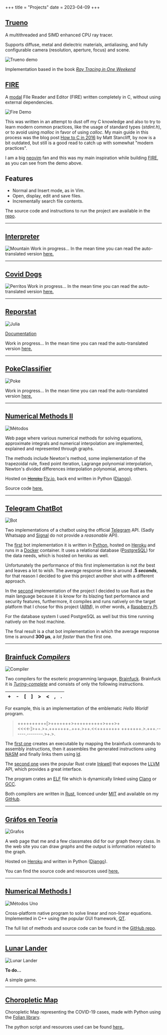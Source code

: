+++
title = "Projects"
date = 2023-04-09
+++

## [Trueno](https://github.com/mucinoab/trueno)

A multithreaded and SIMD enhanced CPU ray tracer.

Supports diffuse, metal and dielectric materials, antialiasing, and fully
configurable camera (resolution, aperture, focus) and scene.

![Trueno demo](/rayo.avif "Multiple spheres in different colors, sizes and materials")

Implementation based in the book [_Ray Tracing in One Weekend_](https://raytracing.github.io/books/RayTracingInOneWeekend.html)

## [FIRE](https://github.com/mucinoab/FIRE)

A [modal](https://wincent.com/wiki/Modal_editor) FIle Reader and Editor (FIRE)
written completely in C, without using external dependencies.

![Fire Demo](/fire_demo.svg "A demo of FIRE, the text editor")

This was written in an attempt to dust off my C knowledge and also to try to
learn modern common practices, like the usage of standard types (_stdint.h_),
or to avoid using _malloc_ in favor of using _calloc_. My main guide in
this process was the blog post [How to C in 2016](https://matt.sh/howto-c) by
Matt Stancliff, by now is a bit outdated, but still is a good read to catch up
with somewhat "modern practices".


I am a big [neovim](https://neovim.io/) fan and this was my main inspiration
while building [FIRE](https://github.com/mucinoab/FIRE), as you can see from
the demo above.

## Features
   - Normal and Insert mode, as in Vim.
   - Open, display, edit and save files.
   - Incrementally search file contents.

The source code and instructions to run the project are available in the
[repo](https://github.com/mucinoab/FIRE).

-------------------------------------------------------------------------------

## [Interpreter](https://github.com/mucinoab/Lux)
![Mountain](/mountain.png)
Work in progress... In the mean time you can read the auto-translated version
[here.](https://mucinoab-github-io.translate.goog/proyectos/?_x_tr_sl=es&_x_tr_tl=en&_x_tr_hl=es-419&_x_tr_pto=wapp)

-------------------------------------------------------------------------------
## [Covid Dogs](https://www.gaceta.unam.mx/reconocimiento-a-la-fmvz-por-proyecto-sobre-covid-19/)
![Perritos](/perros_covid.avif "Perros Covid")
Work in progress... In the mean time you can read the auto-translated version
[here.](https://mucinoab-github-io.translate.goog/proyectos/?_x_tr_sl=es&_x_tr_tl=en&_x_tr_hl=es-419&_x_tr_pto=wapp)

-------------------------------------------------------------------------------
## [Reporstat](https://github.com/mucinoab/Reporstat)
![Julia](/julia_mapa.png "Julia lang mapa")

[Documentation](https://mucinoab.github.io/Reporstat/dev/)  

Work in progress... In the mean time you can read the auto-translated version
[here.](https://mucinoab-github-io.translate.goog/proyectos/?_x_tr_sl=es&_x_tr_tl=en&_x_tr_hl=es-419&_x_tr_pto=wapp)

<!-- more -->
-------------------------------------------------------------------------------
## [PokeClassifier](https://github.com/mucinoab/Poke-Classifier)
![Poke](/poke_page.png "SS de método de Lagrange.")

Work in progress... In the mean time you can read the auto-translated version
[here.](https://mucinoab-github-io.translate.goog/proyectos/?_x_tr_sl=es&_x_tr_tl=en&_x_tr_hl=es-419&_x_tr_pto=wapp)

-------------------------------------------------------------------------------
## [Numerical Methods II](https://metodos-dos.fly.dev/)
![Métodos](/metodos.avif "SS de método de Lagrange.")

Web page where various numerical methods for solving equations, approximate
integrals and numerical interpolation are implemented, explained and
represented through graphs.

The methods include Newton's method, some implementation of the trapezoidal
rule, fixed point iteration, Lagrange polynomial interpolation, Newton's
divided differences interpolation polynomial, among others.

Hosted on ~~[Heroku](https://www.heroku.com/what#)~~ [Fly.io](https://fly.io/),
back end written in Python ([Django](https://www.djangoproject.com)). 

Source code [here.](https://github.com/mucinoab/MII)

-------------------------------------------------------------------------------
## [Telegram ChatBot](https://github.com/mucinoab/SistemedicBotRust)
![Bot](/bot.png "Red y logo")

Two implementations of a chatbot using the official [Telegram](https://telegram.org/) API.
(Sadly Whatsapp and [Signal](https://www.signal.org/) do not provide a
_reasonable_ API).

The [first](https://github.com/mucinoab/SistemedicBot) bot implementation it is
written in [Python](https://www.python.org/), hosted on [Heroku](https://www.heroku.com/what#) and runs in a  [Docker](https://www.docker.com/) container.
It uses a relational database ([PostgreSQL](https://www.postgresql.org/)) for the data needs, which is hosted on heroku as well. 

Unfortunately the performance of this first implementation is not _the_ best and
leaves a lot to wish. The average response time is around  **.5 _seconds_**, for
that reason I decided to give this project another shot with a different approach.

In the [second](https://github.com/mucinoab/SistemedicBotRust) implementation of
the project I decided to use Rust as the main language because it is know for
its blazing fast performance and security features, furthermore, it compiles and
runs natively on the target platform that I chose for this project ([ARM](https://en.wikipedia.org/wiki/ARM_architecture)), in other words, a [Raspberry Pi](https://en.wikipedia.org/wiki/Raspberry_Pi).

For the database system I used PostgreSQL as well but this time running
natively on the host machine.

The final result is a chat bot implementation in which the average response time
is around **300 µs**, a _lot faster_ than the first one.

-------------------------------------------------------------------------------
## [Brainfuck _Compilers_](https://github.com/mucinoab/BrainFCompiler-LLVM)
![Compiler](/compiler.avif "LLVM y Ferris")

Two compilers for the esoteric programming language, [Brainfuck](https://en.wikipedia.org/wiki/Brainfuck). Brainfuck it is [_Turing-complete_](https://en.wikipedia.org/wiki/Turing_completeness) and consists of only the following instructions. 

| + | - | [ | ] | > | < | , | . |
|---|---|---|---|---|---|---|---|     

For example, this is an implementation of the emblematic _Hello World!_ program.

> ++++++++++[>+++++++>++++++++++>+++>+<<<<-]>++.>+.+++++++..+++.>++.<<++++++++
+++++++.>.+++.------.--------.>+.>.

The [first one](https://github.com/mucinoab/BrainFCompiler) creates an
executable by mapping the brainfuck commands to assembly instructions, then it
assembles the generated instructions using [NASM](https://en.wikipedia.org/wiki/Netwide_Assembler) and finally links them using [ld](https://www.gnu.org/software/binutils/).

The [second one](https://github.com/mucinoab/BrainFCompiler-LLVM) uses the
popular Rust crate [Inkwell](https://lib.rs/crates/inkwell) that exposes the [LLVM](https://en.wikipedia.org/wiki/LLVM) API, which provides a great interface.

The program crates an [ELF](https://en.wikipedia.org/wiki/Executable_and_Linkable_Format) file which is dynamically linked using [Clang](https://en.wikipedia.org/wiki/Clang) or [GCC](https://en.wikipedia.org/wiki/GNU_Compiler_Collection).

Both compilers are written in [Rust](https://www.rust-lang.org/), licenced under [MIT](https://opensource.org/licenses/mit) and available on my [GitHub](https://github.com/mucinoab/).

-------------------------------------------------------------------------------

## [Gráfos en Teoría](https://grafosenteoria.herokuapp.com/)
![Grafos](/grafos.avif "SS de grafo.")

A web page that me and a few classmates did for our graph theory class. In the web site you can draw _graphs_ and the output is information related to the graph.

Hosted on [Heroku](https://www.heroku.com/what#) and written in Python ([Django](https://www.djangoproject.com/)).

You can find the source code and resources used [here.](https://github.com/mucinoab/TG)

-------------------------------------------------------------------------------

## [Numerical Methods I](https://github.com/mucinoab/SM)
![Métodos Uno](/MI.avif "LLVM y Ferris")

Cross-platform native program to solve linear and non-linear equations.
Implemented in C++ using the popular GUI framework, [QT](https://www.qt.io/).

The full list of methods and source code can be found in the [GitHub repo](https://github.com/mucinoab/SM).

-------------------------------------------------------------------------------
## [Lunar Lander](https://github.com/mucinoab/LunarLanderRs)
![Lunar Lander](/lunar.avif "SS de Luna Lander")

**To do...**

A simple game.

-------------------------------------------------------------------------------
## [Choropletic Map](/mapa.html)

Choropletic Map representing the COVID-19 cases, made with Python using the [Folian library](https://github.com/python-visualization/folium).  

The python script and resources used can be found [here.](https://github.com/mucinoab/mucinoab.github.io/tree/dev/extras/recursos).
